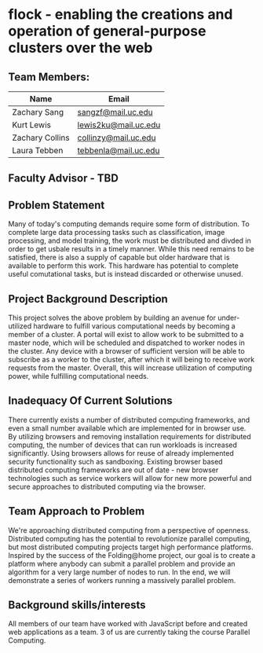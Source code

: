 # flock - enabling the creations and operation of general-purpose clusters over the web

## Team Members:
|Name | Email|
|-----|------|
|Zachary Sang|sangzf@mail.uc.edu|
|Kurt Lewis|lewis2ku@mail.uc.edu|
|Zachary Collins|collinzy@mail.uc.edu|
|Laura Tebben|tebbenla@mail.uc.edu|

## Faculty Advisor - TBD

## Problem Statement
Many of today's computing demands require some form of distribution.
To complete large data processing tasks such as classification, image processing, and model training, the work must be distributed and divded in order to get usbale results in a timely manner.
While this need remains to be satisfied, there is also a supply of capable but older hardware that is available to perform this work.
This hardware has potential to complete useful comutational tasks, but is instead discarded or otherwise unused.

## Project Background Description
This project solves the above problem by building an avenue for under-utilized hardware to fulfill various computational needs by becoming a member of a cluster.
A portal will exist to allow work to be submitted to a master node, which will be scheduled and dispatched to worker nodes in the cluster.
Any device with a browser of sufficient version will be able to subscribe as a worker to the cluster, after which it will being to receive work requests from the master.
Overall, this will increase utilization of computing power, while fulfilling computational needs.

## Inadequacy Of Current Solutions
There currently exists a number of distributed computing frameworks, and even a small number available which are implemented for in browser use. 
By utilizing browsers and removing installation requirements for distributed computing, the number of devices that can run workloads is increased significantly. 
Using browsers allows for reuse of already implemented security functionality such as sandboxing. Existing browser based distributed computing frameworks are out of date - new browser technologies such as service workers will allow for new more powerful and secure approaches to distributed computing via the browser.

## Team Approach to Problem
We're approaching distributed computing from a perspective of openness. 
Distributed computing has the potential to revolutionize parallel computing, but most distributed computing projects target high performance platforms. 
Inspired by the success of the Folding@home project, our goal is to create a platform where anybody can submit a parallel problem and provide an algorithm for a very large number of nodes to run. In the end, we will demonstrate a series of workers running a massively parallel problem.

## Background skills/interests
All members of our team have worked with JavaScript before and created web applications as a team. 3 of us are currently taking the course Parallel Computing.
